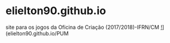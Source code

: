 # elielton90.github.io
site para os jogos da Oficina de Criação (2017/2018)-IFRN/CM [!](perfil.png)](elielton90.github.io/PUM
